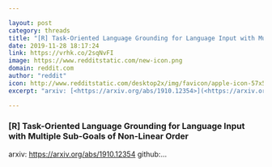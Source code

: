 ```yaml
---

layout: post
category: threads
title: "[R] Task-Oriented Language Grounding for Language Input with Multiple Sub-Goals of Non-Linear Order"
date: 2019-11-28 18:17:24
link: https://vrhk.co/2sqNvFI
image: https://www.redditstatic.com/new-icon.png
domain: reddit.com
author: "reddit"
icon: http://www.redditstatic.com/desktop2x/img/favicon/apple-icon-57x57.png
excerpt: "arxiv: [<https://arxiv.org/abs/1910.12354>](<https://arxiv.org/abs/1910.12354>) github:..."

---
```


### [R] Task-Oriented Language Grounding for Language Input with Multiple Sub-Goals of Non-Linear Order

arxiv: [<https://arxiv.org/abs/1910.12354>](<https://arxiv.org/abs/1910.12354>) github:...